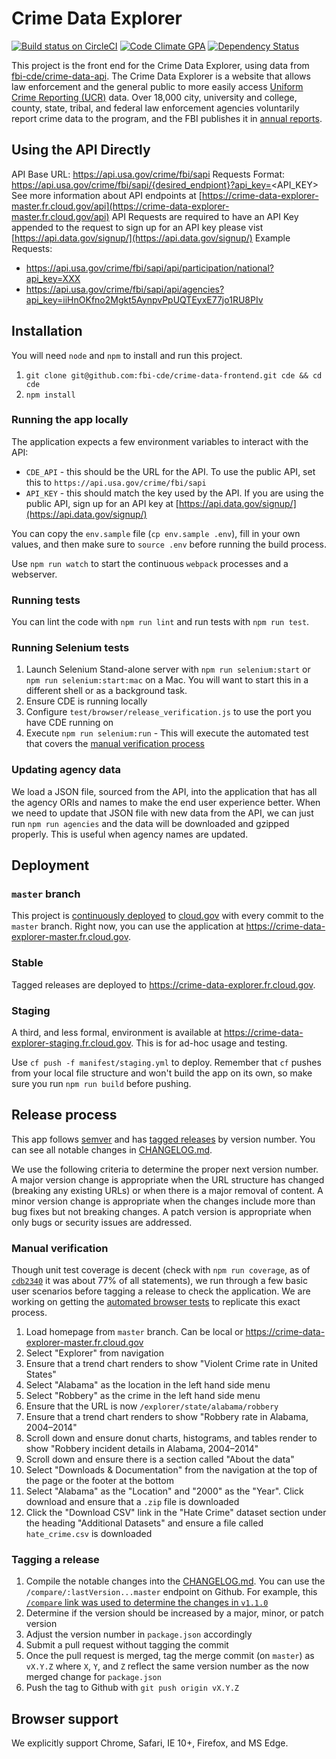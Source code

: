 # Crime Data Explorer

[![Build status on CircleCI](https://circleci.com/gh/fbi-cde/crime-data-frontend/tree/master.svg?style=svg)](https://circleci.com/gh/fbi-cde/crime-data-frontend/tree/master) [![Code Climate GPA](https://codeclimate.com/github/fbi-cde/crime-data-frontend/badges/gpa.svg)](https://codeclimate.com/github/fbi-cde/crime-data-frontend) [![Dependency Status](https://gemnasium.com/badges/github.com/fbi-cde/crime-data-frontend.svg)](https://gemnasium.com/github.com/fbi-cde/crime-data-frontend)

This project is the front end for the Crime Data Explorer, using data from [fbi-cde/crime-data-api](https://github.com/fbi-cde/crime-data-api). The Crime Data Explorer is a website that allows law enforcement and the general public to more easily access [Uniform Crime Reporting (UCR)](https://ucr.fbi.gov/) data. Over 18,000 city, university and college, county, state, tribal, and federal law enforcement agencies voluntarily report crime data to the program, and the FBI publishes it in [annual reports](https://ucr.fbi.gov/ucr-publications).

## Using the API Directly

API Base URL: https://api.usa.gov/crime/fbi/sapi
Requests Format:
https://api.usa.gov/crime/fbi/sapi/{desired_endpiont}?api_key=<API_KEY>
See more information about API endpoints at [https://crime-data-explorer-master.fr.cloud.gov/api](https://crime-data-explorer-master.fr.cloud.gov/api)
API Requests are required to have an API Key appended to the request to sign up for an API key please vist [https://api.data.gov/signup/](https://api.data.gov/signup/)
Example Requests:

* https://api.usa.gov/crime/fbi/sapi/api/participation/national?api_key=XXX
* https://api.usa.gov/crime/fbi/sapi/api/agencies?api_key=iiHnOKfno2Mgkt5AynpvPpUQTEyxE77jo1RU8PIv

## Installation

You will need `node` and `npm` to install and run this project.

1.  `git clone git@github.com:fbi-cde/crime-data-frontend.git cde && cd cde`
2.  `npm install`

### Running the app locally

The application expects a few environment variables to interact with the API:

* `CDE_API` - this should be the URL for the API. To use the public API, set this to `https://api.usa.gov/crime/fbi/sapi`
* `API_KEY` - this should match the key used by the API. If you are using the public API, sign up for an API key at [https://api.data.gov/signup/](https://api.data.gov/signup/)

You can copy the `env.sample` file (`cp env.sample .env`), fill in your own values, and then make sure to `source .env` before running the build process.

Use `npm run watch` to start the continuous `webpack` processes and a webserver.

### Running tests

You can lint the code with `npm run lint` and run tests with `npm run test`.

### Running Selenium tests

1.  Launch Selenium Stand-alone server with `npm run selenium:start` or `npm run selenium:start:mac` on a Mac. You will want to start this in a different shell or as a background task.
2.  Ensure CDE is running locally
3.  Configure `test/browser/release_verification.js` to use the port you have CDE running on
4.  Execute `npm run selenium:run` - This will execute the automated test that covers the [manual verification process](#manual-verification)

### Updating agency data

We load a JSON file, sourced from the API, into the application that has all the agency ORIs and names to make the end user experience better. When we need to update that JSON file with new data from the API, we can just run `npm run agencies` and the data will be downloaded and gzipped properly. This is useful when agency names are updated.

## Deployment

### `master` branch

This project is [continuously deployed](circle.yml) to [cloud.gov](https://cloud.gov) with every commit to the `master` branch. Right now, you can use the application at https://crime-data-explorer-master.fr.cloud.gov.

### Stable

Tagged releases are deployed to https://crime-data-explorer.fr.cloud.gov.

### Staging

A third, and less formal, environment is available at https://crime-data-explorer-staging.fr.cloud.gov. This is for ad-hoc usage and testing.

Use `cf push -f manifest/staging.yml` to deploy. Remember that `cf` pushes from your local file structure and won't build the app on its own, so make sure you run `npm run build` before pushing.

## Release process

This app follows [semver](http://semver.org/) and has [tagged releases](https://github.com/fbi-cde/crime-data-frontend/releases) by version number. You can see all notable changes in [CHANGELOG.md](https://github.com/fbi-cde/crime-data-frontend/blob/master/CHANGELOG.md).

We use the following criteria to determine the proper next version number. A major version change is appropriate when the URL structure has changed (breaking any existing URLs) or when there is a major removal of content. A minor version change is appropriate when the changes include more than bug fixes but not breaking changes. A patch version is appropriate when only bugs or security issues are addressed.

### Manual verification

Though unit test coverage is decent (check with `npm run coverage`, as of [`cdb2340`](https://github.com/fbi-cde/crime-data-frontend/commit/cdb2340830b0325dc9a05ba443a1a84c2e835430) it was about 77% of all statements), we run through a few basic user scenarios before tagging a release to check the application. We are working on getting the [automated browser tests](#running-selenium-tests) to replicate this exact process.

1.  Load homepage from `master` branch. Can be local or https://crime-data-explorer-master.fr.cloud.gov
2.  Select "Explorer" from navigation
3.  Ensure that a trend chart renders to show "Violent Crime rate in United States"
4.  Select "Alabama" as the location in the left hand side menu
5.  Select "Robbery" as the crime in the left hand side menu
6.  Ensure that the URL is now `/explorer/state/alabama/robbery`
7.  Ensure that a trend chart renders to show "Robbery rate in Alabama, 2004–2014"
8.  Scroll down and ensure donut charts, histograms, and tables render to show "Robbery incident details in Alabama, 2004–2014"
9.  Scroll down and ensure there is a section called "About the data"
10. Select "Downloads & Documentation" from the navigation at the top of the page or the footer at the bottom
11. Select "Alabama" as the "Location" and "2000" as the "Year". Click download and ensure that a `.zip` file is downloaded
12. Click the "Download CSV" link in the "Hate Crime" dataset section under the heading "Additional Datasets" and ensure a file called `hate_crime.csv` is downloaded

### Tagging a release

1.  Compile the notable changes into the [CHANGELOG.md](https://github.com/fbi-cde/crime-data-frontend/blob/master/CHANGELOG.md). You can use the `/compare/:lastVersion...master` endpoint on Github. For example, this [`/compare` link was used to determine the changes in `v1.1.0`](https://github.com/fbi-cde/crime-data-frontend/compare/v1.0.0...33edf933009664a74e2601aa369f4bb6a67394c5)
2.  Determine if the version should be increased by a major, minor, or patch version
3.  Adjust the version number in `package.json` accordingly
4.  Submit a pull request without tagging the commit
5.  Once the pull request is merged, tag the merge commit (on `master`) as `vX.Y.Z` where `X`, `Y`, and `Z` reflect the same version number as the now merged change for `package.json`
6.  Push the tag to Github with `git push origin vX.Y.Z`

## Browser support

We explicitly support Chrome, Safari, IE 10+, Firefox, and MS Edge.
